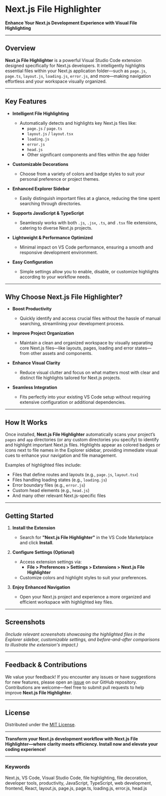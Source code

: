 # Next.js File Highlighter

**Enhance Your Next.js Development Experience with Visual File Highlighting**

---

## Overview

**Next.js File Highlighter** is a powerful Visual Studio Code extension designed specifically for Next.js developers. It intelligently highlights essential files within your Next.js application folder—such as `page.js`, `page.ts`, `layout.js`, `loading.js`, `error.js`, and more—making navigation effortless and your workspace visually organized.

---

## Key Features

- **Intelligent File Highlighting**
  - Automatically detects and highlights key Next.js files like:
    - `page.js` / `page.ts`
    - `layout.js` / `layout.tsx`
    - `loading.js`
    - `error.js`
    - `head.js`
    - Other significant components and files within the app folder
    
- **Customizable Decorations**
  - Choose from a variety of colors and badge styles to suit your personal preference or project themes.

- **Enhanced Explorer Sidebar**
  - Easily distinguish important files at a glance, reducing the time spent searching through directories.

- **Supports JavaScript & TypeScript**
  - Seamlessly works with both `.js`, `.jsx`, `.ts`, and `.tsx` file extensions, catering to diverse Next.js projects.

- **Lightweight & Performance Optimized**
  - Minimal impact on VS Code performance, ensuring a smooth and responsive development environment.

- **Easy Configuration**
  - Simple settings allow you to enable, disable, or customize highlights according to your workflow needs.

---

## Why Choose Next.js File Highlighter?

- **Boost Productivity**
  - Quickly identify and access crucial files without the hassle of manual searching, streamlining your development process.

- **Improve Project Organization**
  - Maintain a clean and organized workspace by visually separating core Next.js files—like layouts, pages, loading and error states—from other assets and components.

- **Enhance Visual Clarity**
  - Reduce visual clutter and focus on what matters most with clear and distinct file highlights tailored for Next.js projects.

- **Seamless Integration**
  - Fits perfectly into your existing VS Code setup without requiring extensive configuration or additional dependencies.

---

## How It Works

Once installed, **Next.js File Highlighter** automatically scans your project’s `pages` and `app` directories (or any custom directories you specify) to identify and highlight important Next.js files. Highlights appear as colored badges or icons next to file names in the Explorer sidebar, providing immediate visual cues to enhance your navigation and file management.

Examples of highlighted files include:
- Files that define routes and layouts (e.g., `page.js`, `layout.tsx`)
- Files handling loading states (e.g., `loading.js`)
- Error boundary files (e.g., `error.js`)
- Custom head elements (e.g., `head.js`)
- And many other relevant Next.js-specific files

---

## Getting Started

1. **Install the Extension**
   - Search for **"Next.js File Highlighter"** in the VS Code Marketplace and click **Install**.

2. **Configure Settings (Optional)**
   - Access extension settings via:
     - **File > Preferences > Settings > Extensions > Next.js File Highlighter**
   - Customize colors and highlight styles to suit your preferences.

3. **Enjoy Enhanced Navigation**
   - Open your Next.js project and experience a more organized and efficient workspace with highlighted key files.

---

## Screenshots

*(Include relevant screenshots showcasing the highlighted files in the Explorer sidebar, customizable settings, and before-and-after comparisons to illustrate the extension's impact.)*

---

## Feedback & Contributions

We value your feedback! If you encounter any issues or have suggestions for new features, please open an [issue](#) on our GitHub repository. Contributions are welcome—feel free to submit pull requests to help improve **Next.js File Highlighter**.

---

## License

Distributed under the [MIT License](LICENSE).

---

**Transform your Next.js development workflow with Next.js File Highlighter—where clarity meets efficiency. Install now and elevate your coding experience!**

---

### Keywords

Next.js, VS Code, Visual Studio Code, file highlighting, file decoration, developer tools, productivity, JavaScript, TypeScript, web development, frontend, React, layout.js, page.js, page.ts, loading.js, error.js, head.js
